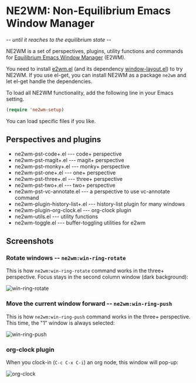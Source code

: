 # NE2WM: Non-Equilibrium Emacs Window Manager

*-- until it reaches to the equilibrium state --*

NE2WM is a set of perspectives, plugins, utility functions and
commands for [Equilibrium Emacs Window Manager][e2wm] (E2WM).

You need to install [e2wm.el][e2wm] (and its dependency
[window-layout.el][wlf]) to try NE2WM.
If you use el-get, you can install NE2WM as a package `ne2wm` and
let el-get handle the dependencies.

[e2wm]: https://github.com/kiwanami/emacs-window-manager
[wlf]: https://github.com/kiwanami/emacs-window-layout

To load all NE2WM functionality, add the following line in your Emacs setting.

```lisp
(require 'ne2wm-setup)
```

You can load specific files if you like.


## Perspectives and plugins

<!--[[[cog
import cog
from glob import glob
files = (sorted(glob('ne2wm-pst-*.el')) +
         sorted(glob('ne2wm-plugin-*.el')) +
         ['ne2wm-utils.el', 'ne2wm-toggle.el'])
line0 = (file(f).readline().strip(';;;').strip() for f in files)

cog.outl('')
cog.outl('\n'.join(map('+ {0}'.format, line0)))
cog.outl('')
]]]-->

+ ne2wm-pst-code+.el --- code+ perspective
+ ne2wm-pst-magit+.el --- magit+ perspective
+ ne2wm-pst-monky+.el --- monky+ perspective
+ ne2wm-pst-one+.el --- one+ perspective
+ ne2wm-pst-three+.el --- three+ perspective
+ ne2wm-pst-two+.el --- two+ perspective
+ ne2wm-pst-vc-annotate.el --- a perspective to use vc-annotate command
+ ne2wm-plugin-history-list+.el --- history-list plugin for many windows
+ ne2wm-plugin-org-clock.el --- org-clock plugin
+ ne2wm-utils.el --- utility functions
+ ne2wm-toggle.el --- buffer-toggling utilities for e2wm

<!--[[[end]]]-->


## Screenshots

### Rotate windows -- `ne2wm:win-ring-rotate`

This is how `ne2wm:win-ring-rotate` command works in the three+ perspective.
Focus stays in the second column window (dark background):

![win-ring-rotate](http://i.imgur.com/lnwYa.gif)


### Move the current window forward -- `ne2wm:win-ring-push`

This is how `ne2wm:win-ring-push` command works in the three+ perspective.
This time, the "1" window is always selected:

![win-ring-push](http://i.imgur.com/Mt1WI.gif)


### org-clock plugin

When you clock-in (`C-c C-x C-i`) an org node, this window will pop-up:

![org-clock](http://i.imgur.com/IZMIj.png)
